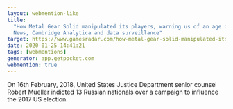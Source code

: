 ```yaml
---
layout: webmention-like
title:
  "How Metal Gear Solid manipulated its players, warning us of an age of Fake
  News, Cambridge Analytica and data surveillance"
target: https://www.gamesradar.com/how-metal-gear-solid-manipulated-its-players-warning-us-of-an-age-of-fake-news-cambridge-analytica-and-data-surveillance/
date: 2020-01-25 14:41:21
tags: [webmentions]
generator: app.getpocket.com
webmention: true
---
```


On 16th February, 2018, United States Justice Department senior counsel Robert
Mueller indicted 13 Russian nationals over a campaign to influence the 2017 US
election.
